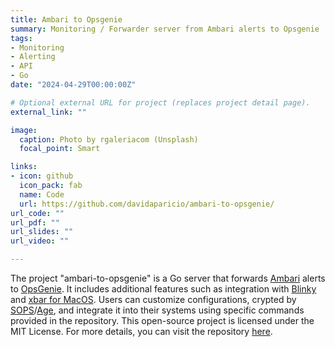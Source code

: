 ```yaml
---
title: Ambari to Opsgenie
summary: Monitoring / Forwarder server from Ambari alerts to Opsgenie
tags:
- Monitoring
- Alerting
- API
- Go
date: "2024-04-29T00:00:00Z"

# Optional external URL for project (replaces project detail page).
external_link: ""

image:
  caption: Photo by rgaleriacom (Unsplash)
  focal_point: Smart

links:
- icon: github
  icon_pack: fab
  name: Code
  url: https://github.com/davidaparicio/ambari-to-opsgenie/
url_code: ""
url_pdf: ""
url_slides: ""
url_video: ""

---
```


The project "ambari-to-opsgenie" is a Go server that forwards [Ambari](https://ambari.apache.org/) alerts to [OpsGenie](https://www.atlassian.com/software/opsgenie). It includes additional features such as integration with [Blinky](https://www.getblinky.io/) and [xbar for MacOS](https://github.com/matryer/xbar). Users can customize configurations, crypted by [SOPS](https://github.com/getsops/sops)/[Age](https://github.com/FiloSottile/age), and integrate it into their systems using specific commands provided in the repository. This open-source project is licensed under the MIT License​. For more details, you can visit the repository [here](https://github.com/davidaparicio/ambari-to-opsgenie/).